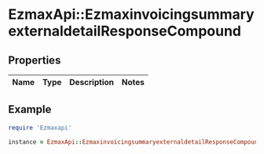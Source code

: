 # EzmaxApi::EzmaxinvoicingsummaryexternaldetailResponseCompound

## Properties

| Name | Type | Description | Notes |
| ---- | ---- | ----------- | ----- |

## Example

```ruby
require 'Ezmaxapi'

instance = EzmaxApi::EzmaxinvoicingsummaryexternaldetailResponseCompound.new()
```


